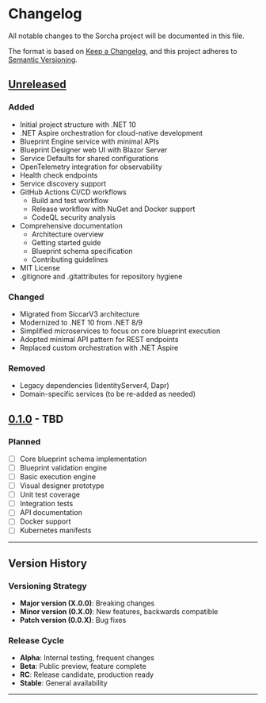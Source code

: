 # Changelog

All notable changes to the Sorcha project will be documented in this file.

The format is based on [Keep a Changelog](https://keepachangelog.com/en/1.0.0/),
and this project adheres to [Semantic Versioning](https://semver.org/spec/v2.0.0.html).

## [Unreleased]

### Added
- Initial project structure with .NET 10
- .NET Aspire orchestration for cloud-native development
- Blueprint Engine service with minimal APIs
- Blueprint Designer web UI with Blazor Server
- Service Defaults for shared configurations
- OpenTelemetry integration for observability
- Health check endpoints
- Service discovery support
- GitHub Actions CI/CD workflows
  - Build and test workflow
  - Release workflow with NuGet and Docker support
  - CodeQL security analysis
- Comprehensive documentation
  - Architecture overview
  - Getting started guide
  - Blueprint schema specification
  - Contributing guidelines
- MIT License
- .gitignore and .gitattributes for repository hygiene

### Changed
- Migrated from SiccarV3 architecture
- Modernized to .NET 10 from .NET 8/9
- Simplified microservices to focus on core blueprint execution
- Adopted minimal API pattern for REST endpoints
- Replaced custom orchestration with .NET Aspire

### Removed
- Legacy dependencies (IdentityServer4, Dapr)
- Domain-specific services (to be re-added as needed)

## [0.1.0] - TBD

### Planned
- [ ] Core blueprint schema implementation
- [ ] Blueprint validation engine
- [ ] Basic execution engine
- [ ] Visual designer prototype
- [ ] Unit test coverage
- [ ] Integration tests
- [ ] API documentation
- [ ] Docker support
- [ ] Kubernetes manifests

---

## Version History

### Versioning Strategy

- **Major version (X.0.0)**: Breaking changes
- **Minor version (0.X.0)**: New features, backwards compatible
- **Patch version (0.0.X)**: Bug fixes

### Release Cycle

- **Alpha**: Internal testing, frequent changes
- **Beta**: Public preview, feature complete
- **RC**: Release candidate, production ready
- **Stable**: General availability

---

[Unreleased]: https://github.com/yourusername/sorcha/compare/v0.1.0...HEAD
[0.1.0]: https://github.com/yourusername/sorcha/releases/tag/v0.1.0
